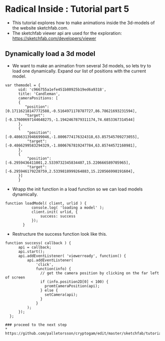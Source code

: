# Radical Inside : Tutorial part 5

- This tutorial explores how to make animations inside the 3d-models of the website sketchfab.com.
- The sketchfab viewer api are used for the exploration: https://sketchfab.com/developers/viewer

##  Dynamically load a 3d model
-  We want to make an animation from several 3d models, so lets try to load one dynamically. Expand our list of positions with the current model. 
```
var themodel = {
      uid: 'c966755a1efe451b80925b19ed6a9318', 
      title: 'Candleman', 
      cameraPositions: [
      {
         "position": [0.17116218147772588,-0.5164971178787727,86.78621693231594],
         "target": [-0.17600697144648275,-1.1942467879311174,74.6853367314544]
      },
      {
          "position": [-0.4866313946699046,-1.8006774176324318,63.857545709273055],
          "target": [-0.4866299583294329,-1.8006767819247784,63.85744572160981],
      },
      {
          "position": [-6.2959436411001,2.5339732345834407,15.220666589705965],
          "target": [-6.295946179228759,2.5339818999264883,15.220566998191604],
      }]
      }
```
- Wrapp the init function in a load function so we can load models dynamically. 
```
function loadModel( client, urlid ) {
            console.log( 'loading a model' );
            client.init( urlid, {
                success: success
            });
        }
```
- Restructure the success function look like this.  
```
function success( callback ) {
      api = callback;
      api.start();
      api.addEventListener( 'viewerready', function() {
          api.addEventListener(
              'click',
              function(info) {
                // get the camera position by clicking on the far left of screen
                if (info.position2D[0] < 100) {
                  promtCameraPosition(api);
                } else {
                  setCamera(api);
                }
              }
          );
      });
  };

### proceed to the next step
* https://github.com/palletorsson/cryptogam/edit/master/sketchfab/tutorial/step_6
